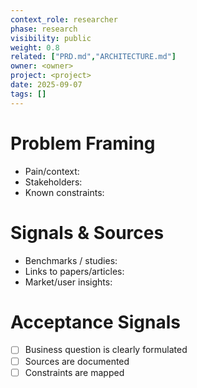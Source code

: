 ```yaml
---
context_role: researcher
phase: research
visibility: public
weight: 0.8
related: ["PRD.md","ARCHITECTURE.md"]
owner: <owner>
project: <project>
date: 2025-09-07
tags: []
---
```


# Problem Framing
- Pain/context:
- Stakeholders:
- Known constraints:

# Signals & Sources
- Benchmarks / studies:
- Links to papers/articles:
- Market/user insights:

# Acceptance Signals
- [ ] Business question is clearly formulated
- [ ] Sources are documented
- [ ] Constraints are mapped
